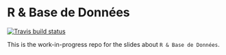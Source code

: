 # R & Base de Données
[![Travis build status](https://travis-ci.org/mcanouil/rdatabase.svg?branch=master)](https://travis-ci.org/mcanouil/rdatabase)

This is the work-in-progress repo for the slides about `R & Base de Données`.

